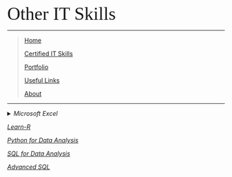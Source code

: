 <span style="font-family:Papyrus; font-size:3em;">Other IT Skills</span>

---

> [Home](index.md)
> 
> [Certified IT Skills](certified_skills.md)
>
> [Portfolio](portfolio.md)
> 
> [Useful Links](links.md)
> 
> [About](about.md)

---

<details>
 <summary><i>Microsoft Excel</i></summary>
 
 <h3>by Coursera | Macquarie University</h3>
 
 <ul>
  <li><b>Excel Skills for Business Specialization</b>
    <ul>
      <li><i>Excel Skills for Business: Essentials<i></li>
      <li><i>Excel Skills for Business: Intermediate I</i></li>
    </ul>
  </li>
  <li><b>Excel Skills for Data Analytics and Visualization Specialization</b>
    <ul>
     <li><i>Excel Fundamentals for Data Analysis</i></li>
     <li><i>Data Visualization in Excel</i></li>
    </ul>
  </li>
</ul>
</details>


_[Learn-R](https://github.com/mbhagwan/Learn-R)_

_[Python for Data Analysis](https://github.com/mbhagwan/Python-for-Data-Analysis)_

_[SQL for Data Analysis](https://github.com/mbhagwan/SQL-for-Data-Analysis)_

_[Advanced SQL](https://github.com/mbhagwan/Advanced-PostgreSQL)_
